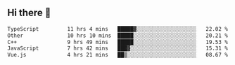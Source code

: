 ## Hi there 👋

<!--START_SECTION:waka-->

```txt
TypeScript         11 hrs 4 mins   █████▓░░░░░░░░░░░░░░░░░░░   22.02 %
Other              10 hrs 10 mins  █████░░░░░░░░░░░░░░░░░░░░   20.21 %
C++                9 hrs 49 mins   █████░░░░░░░░░░░░░░░░░░░░   19.53 %
JavaScript         7 hrs 42 mins   ███▓░░░░░░░░░░░░░░░░░░░░░   15.31 %
Vue.js             4 hrs 21 mins   ██▒░░░░░░░░░░░░░░░░░░░░░░   08.67 %
```

<!--END_SECTION:waka-->
